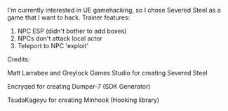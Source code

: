 I'm currently interested in UE gamehacking, so I chose Severed Steel as a game that I want to hack.
Trainer features:
 1. NPC ESP (didn't bother to add boxes)
 2. NPCs don't attack local actor
 3. Teleport to NPC 'exploit'

Credits:


Matt Larrabee and Greylock Games Studio for creating Severed Steel


Encryqed for creating Dumper-7 (SDK Generator)


TsudaKageyu for creating Minhook (Hooking library)
